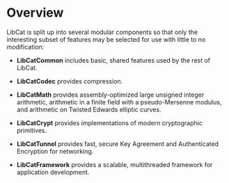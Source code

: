 # Overview #

LibCat is split up into several modular components so that only the interesting subset of features may be selected for use with little to no modification:

  * **LibCatCommon** includes basic, shared features used by the rest of LibCat.

  * **LibCatCodec** provides compression.

  * **LibCatMath** provides assembly-optimized large unsigned integer arithmetic, arithmetic in a finite field with a pseudo-Mersenne modulus, and arithmetic on Twisted Edwards elliptic curves.

  * **LibCatCrypt** provides implementations of modern cryptographic primitives.

  * **LibCatTunnel** provides fast, secure Key Agreement and Authenticated Encryption for networking.

  * **LibCatFramework** provides a scalable, multithreaded framework for application development.